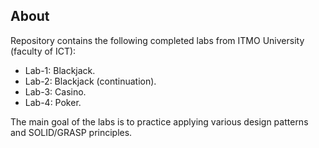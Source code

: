 ## About
Repository contains the following completed labs from ITMO University (faculty of ICT):
- Lab-1: Blackjack.
- Lab-2: Blackjack (continuation).
- Lab-3: Casino.
- Lab-4: Poker.

The main goal of the labs is to practice applying various design patterns and SOLID/GRASP principles.
